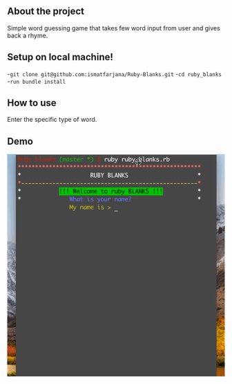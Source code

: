 ## About the project
Simple word guessing game that takes few word input from user and gives back a rhyme.

## Setup on local machine!
-``git clone git@github.com:ismatfarjana/Ruby-Blanks.git``
-``cd ruby_blanks``
-``run bundle install``

## How to use
Enter the specific type of word.

## Demo
![](ruby_madlib_game.gif)

